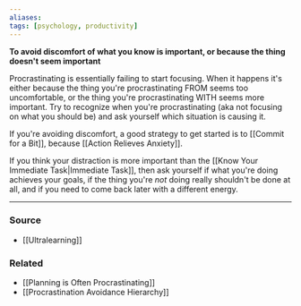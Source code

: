 ```yaml
---
aliases: 
tags: [psychology, productivity]
---
```

**To avoid discomfort of what you know is important, or because the thing doesn't seem important**

Procrastinating is essentially failing to start focusing. When it happens it's either because the thing you're procrastinating FROM seems too uncomfortable, or the thing you're procrastinating WITH seems more important. Try to recognize when you're procrastinating (aka not focusing on what you should be) and ask yourself which situation is causing it. 

If you're avoiding discomfort, a good strategy to get started is to [[Commit for a Bit]], because [[Action Relieves Anxiety]]. 

If you think your distraction is more important than the [[Know Your Immediate Task|Immediate Task]], then ask yourself if what you're doing achieves your goals, if the thing you're *not* doing really shouldn't be done at all, and if you need to come back later with a different energy.

---
### Source
- [[Ultralearning]]

### Related
- [[Planning is Often Procrastinating]]
- [[Procrastination Avoidance Hierarchy]]
 